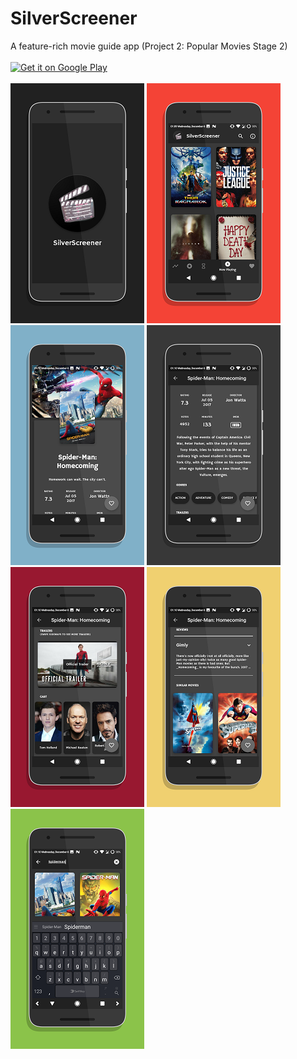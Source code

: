# SilverScreener
A feature-rich movie guide app (Project 2: Popular Movies Stage 2)
<br/><br/>
<a href='https://play.google.com/store/apps/details?id=bapspatil.silverscreener&pcampaignid=MKT-Other-global-all-co-prtnr-py-PartBadge-Mar2515-1'><img alt='Get it on Google Play' src='https://play.google.com/intl/en_us/badges/images/generic/en_badge_web_generic.png' width="30%" height="30%"/></a>
<br/><br/>
<img src="https://github.com/bapspatil/SilverScreener/blob/master/screenshots/screen0.png"> <img src="https://github.com/bapspatil/SilverScreener/blob/master/screenshots/screen1.png">
<img src="https://github.com/bapspatil/SilverScreener/blob/master/screenshots/screen2.png"> <img src="https://github.com/bapspatil/SilverScreener/blob/master/screenshots/screen3.png">
<img src="https://github.com/bapspatil/SilverScreener/blob/master/screenshots/screen4.png"> <img src="https://github.com/bapspatil/SilverScreener/blob/master/screenshots/screen5.png">
<img src="https://github.com/bapspatil/SilverScreener/blob/master/screenshots/screen6.png">
<br/><br/>
